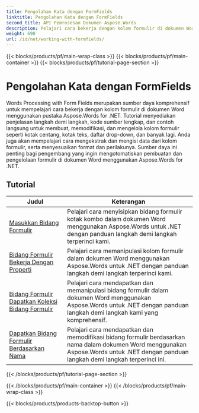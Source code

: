 ```yaml
---
title: Pengolahan Kata dengan FormFields
linktitle: Pengolahan Kata dengan FormFields
second_title: API Pemrosesan Dokumen Aspose.Words
description: Pelajari cara bekerja dengan kolom formulir di dokumen Word menggunakan Aspose.Words untuk .NET. Tutorial terperinci dengan contoh kode.
weight: 690
url: /id/net/working-with-formfields/
---
```


{{< blocks/products/pf/main-wrap-class >}}
{{< blocks/products/pf/main-container >}}
{{< blocks/products/pf/tutorial-page-section >}}

# Pengolahan Kata dengan FormFields

Words Processing with Form Fields merupakan sumber daya komprehensif untuk mempelajari cara bekerja dengan kolom formulir di dokumen Word menggunakan pustaka Aspose.Words for .NET. Tutorial menyediakan penjelasan langkah demi langkah, kode sumber lengkap, dan contoh langsung untuk membuat, memodifikasi, dan mengelola kolom formulir seperti kotak centang, kotak teks, daftar drop-down, dan banyak lagi. Anda juga akan mempelajari cara mengekstrak dan mengisi data dari kolom formulir, serta menyesuaikan format dan perilakunya. Sumber daya ini penting bagi pengembang yang ingin mengotomatiskan pembuatan dan pengelolaan formulir di dokumen Word menggunakan Aspose.Words for .NET.

 ## Tutorial
| Judul | Keterangan |
| --- | --- |
| [Masukkan Bidang Formulir](./insert-form-fields/) | Pelajari cara menyisipkan bidang formulir kotak kombo dalam dokumen Word menggunakan Aspose.Words untuk .NET dengan panduan langkah demi langkah terperinci kami. |
| [Bidang Formulir Bekerja Dengan Properti](./form-fields-work-with-properties/) | Pelajari cara memanipulasi kolom formulir dalam dokumen Word menggunakan Aspose.Words untuk .NET dengan panduan langkah demi langkah terperinci kami. |
| [Bidang Formulir Dapatkan Koleksi Bidang Formulir](./form-fields-get-form-fields-collection/) | Pelajari cara mendapatkan dan memanipulasi bidang formulir dalam dokumen Word menggunakan Aspose.Words untuk .NET dengan panduan langkah demi langkah kami yang komprehensif. |
| [Dapatkan Bidang Formulir Berdasarkan Nama](./form-fields-get-by-name/) | Pelajari cara mendapatkan dan memodifikasi bidang formulir berdasarkan nama dalam dokumen Word menggunakan Aspose.Words untuk .NET dengan panduan langkah demi langkah terperinci ini. |
{{< /blocks/products/pf/tutorial-page-section >}}

{{< /blocks/products/pf/main-container >}}
{{< /blocks/products/pf/main-wrap-class >}}

{{< blocks/products/products-backtop-button >}}
